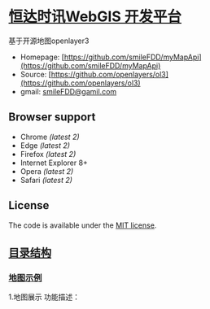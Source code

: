 # [恒达时讯WebGIS 开发平台](smileFDD@gmail.com)

基于开源地图openlayer3

* Homepage: [https://github.com/smileFDD/myMapApi](https://github.com/smileFDD/myMapApi)
* Source: [https://github.com/openlayers/ol3](https://github.com/openlayers/ol3)
* gmail: smileFDD@gamil.com

## Browser support

* Chrome *(latest 2)*
* Edge *(latest 2)*
* Firefox *(latest 2)*
* Internet Explorer 8+
* Opera *(latest 2)*
* Safari *(latest 2)*

## License

The code is available under the [MIT license](LICENSE.txt).

## [目录结构]()

### [地图示例]()
1.地图展示
  功能描述：